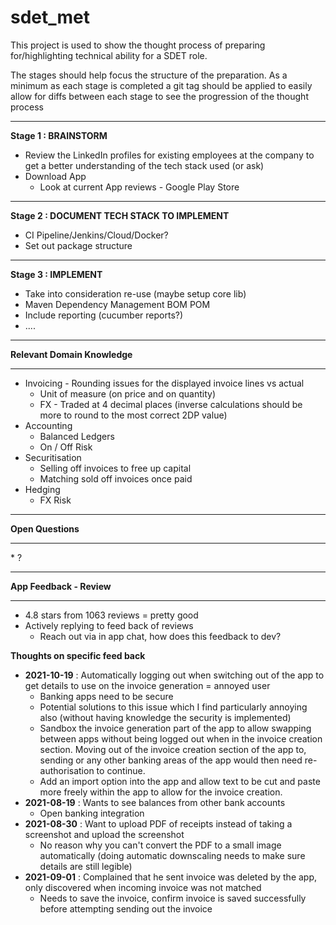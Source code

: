 # sdet_met
 
This project is used to show the thought process of preparing for/highlighting technical ability for a SDET role.

The stages should help focus the structure of the preparation.
As a minimum as each stage is completed a git tag should be applied to easily allow for diffs between each stage to see the progression of the thought process

<HR>
<B>Stage 1 : BRAINSTORM</B>

* Review the LinkedIn profiles for existing employees at the company to get a better understanding of the tech stack used (or ask)
* Download App
  * Look at current App reviews - Google Play Store


<HR>
<B>Stage 2 : DOCUMENT TECH STACK TO IMPLEMENT</B>

* CI Pipeline/Jenkins/Cloud/Docker?
* Set out package structure

<HR>
<B>Stage 3 : IMPLEMENT</B>

* Take into consideration re-use (maybe setup core lib)
* Maven Dependency Management BOM POM
* Include reporting (cucumber reports?)
* ....

<HR>
<B>Relevant Domain Knowledge</B>
<HR>

* Invoicing - Rounding issues for the displayed invoice lines vs actual
  * Unit of measure (on price and on quantity)
  * FX - Traded at 4 decimal places (inverse calculations should be more to round to the most correct 2DP value)
* Accounting
  * Balanced Ledgers
  * On / Off Risk
* Securitisation 
  * Selling off invoices to free up capital
  * Matching sold off invoices once paid
* Hedging
  * FX Risk


<HR>
<B>Open Questions</B>
<HR>
* ?

<HR>
<B>App Feedback - Review</B>
<HR>

* 4.8 stars from 1063 reviews = pretty good
* Actively replying to feed back of reviews
  * Reach out via in app chat, how does this feedback to dev?

**Thoughts on specific feed back**
* **2021-10-19** : Automatically logging out when switching out of the app to get details to use on the invoice generation = annoyed user
    * Banking apps need to be secure
    * Potential solutions to this issue which I find particularly annoying also (without having knowledge the security is implemented)
    * Sandbox the invoice generation part of the app to allow swapping between apps without being logged out when in the invoice creation section.  Moving out of the invoice creation section of the app to, sending or any other banking areas of the app would then need re-authorisation to continue.
    * Add an import option into the app and allow text to be cut and paste more freely within the app to allow for the invoice creation.
* **2021-08-19** : Wants to see balances from other bank accounts
    * Open banking integration
*  **2021-08-30** : Want to upload PDF of receipts instead of taking a screenshot and upload the screenshot
    * No reason why you can't convert the PDF to a small image automatically (doing automatic downscaling needs to make sure details are still legible) 
*  **2021-09-01** : Complained that he sent invoice was deleted by the app, only discovered when incoming invoice was not matched
    * Needs to save the invoice, confirm invoice is saved successfully before attempting sending out the invoice